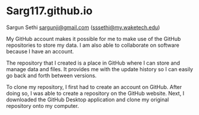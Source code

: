 # Sarg117.github.io

Sargun Sethi
sargunji@gmail.com (sssethi@my.waketech.edu)

My GitHub account makes it possible for me to make use of the GitHub repositories to store my data. I am also able to collaborate on software because I have an account. 

The repository that I created is a place in GitHub where I can store and manage data and files. It provides me with the update history so I can easily go back and forth between versions. 

To clone my repository, I first had to create an account on GitHub. After doing so, I was able to create a repository on the GitHub website. Next, I downloaded the GitHub Desktop application and clone my original repository onto my computer. 

